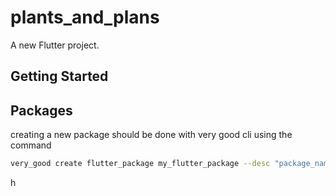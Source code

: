 # plants_and_plans

A new Flutter project.

## Getting Started

## Packages

creating a new package should be done with very good cli using the command

```sh
very_good create flutter_package my_flutter_package --desc "package_name"
```
h
